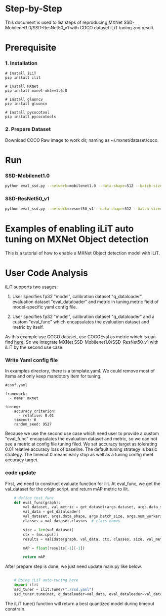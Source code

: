 Step-by-Step
============

This document is used to list steps of reproducing MXNet SSD-Mobilenet1.0/SSD-ResNet50_v1 with COCO dataset iLiT tuning zoo result.



# Prerequisite

### 1. Installation

  ```Shell
  # Install iLiT
  pip install ilit

  # Install MXNet
  pip install mxnet-mkl==1.6.0
  
  # Install gluoncv
  pip install gluoncv

  # Install pycocotool
  pip install pycocotools

  ```

### 2. Prepare Dataset

  Download COCO Raw image to work dir, naming as ~/.mxnet/dataset/coco.


# Run

### SSD-Mobilenet1.0

```bash
python eval_ssd.py --network=mobilenet1.0 --data-shape=512 --batch-size=256 --dataset coco
```

### SSD-ResNet50_v1
```bash
python eval_ssd.py --network=resnet50_v1 --data-shape=512 --batch-size=256 --dataset coco
```

Examples of enabling iLiT auto tuning on MXNet Object detection
=======================================================

This is a tutorial of how to enable a MXNet Object detection model with iLiT.

# User Code Analysis

iLiT supports two usages:

1. User specifies fp32 "model", calibration dataset "q_dataloader", evaluation dataset "eval_dataloader" and metric in tuning.metric field of model-specific yaml config file.

2. User specifies fp32 "model", calibration dataset "q_dataloader" and a custom "eval_func" which encapsulates the evaluation dataset and metric by itself.

As this example use COCO dataset, use COCOEval as metric which is can find [here](https://cocodataset.org/). So we integrate MXNet SSD-Mobilenet1.0/SSD-ResNet50_v1 with iLiT by the second use case.

### Write Yaml config file

In examples directory, there is a template.yaml. We could remove most of items and only keep mandotory item for tuning. 


```
#conf.yaml

framework:
  - name: mxnet

tuning:
    accuracy_criterion:
      - relative: 0.01
    timeout: 0
    random_seed: 9527
```

Because we use the second use case which need user to provide a custom "eval_func" encapsulates the evaluation dataset and metric, so we can not see a metric at config file tuning filed. We set accuracy target as tolerating 0.01 relative accuracy loss of baseline. The default tuning strategy is basic strategy. The timeout 0 means early stop as well as a tuning config meet accuracy target.


### code update

First, we need to construct evaluate function for ilit. At eval_func, we get the val_dataset for the origin script, and return mAP metric to ilit.

```python
    # define test_func
    def eval_func(graph):
        val_dataset, val_metric = get_dataset(args.dataset, args.data_shape)
        val_data = get_dataloader(
        val_dataset, args.data_shape, args.batch_size, args.num_workers)
        classes = val_dataset.classes  # class names

        size = len(val_dataset)
        ctx = [mx.cpu()]
        results = validate(graph, val_data, ctx, classes, size, val_metric)

        mAP = float(results[-1][-1])

        return mAP
```

After prepare step is done, we just need update main.py like below.

```python
   
    # Doing iLiT auto-tuning here
    import ilit
    ssd_tuner = ilit.Tuner("./ssd.yaml")
    ssd_tuner.tune(net, q_dataloader=val_data, eval_dataloader=val_dataset, eval_func=eval_func)
```

The iLiT tune() function will return a best quantized model during timeout constrain.
